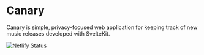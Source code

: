 # Canary

Canary is simple, privacy-focused web application for keeping track of new music releases developed with SvelteKit.

[![Netlify Status](https://api.netlify.com/api/v1/badges/5ad45b2e-8222-4f1a-8407-4546b0f8f3cf/deploy-status)](https://app.netlify.com/sites/0ff-canary/deploys)
